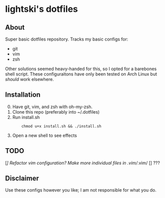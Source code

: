 # lightski's dotfiles
## About
Super basic dotfiles repository. Tracks my basic configs for:
- git
- vim
- zsh

Other solutions seemed heavy-handed for this, so I opted for a barebones shell script.
These configuraitons have only been tested on Arch Linux but *should* work elsewhere.

## Installation
0.	Have git, vim, and zsh with oh-my-zsh.
1.	Clone this repo (preferably into ~/.dotfiles)
2.	Run install.sh
	```
		chmod u+x install.sh && ./install.sh
	```
3.	Open a new shell to see effects

## TODO
[*] Refactor vim configuration? Make more individual files in .vim/*.vim/
[] ???

## Disclaimer
Use these configs however you like; I am not responsible for what you do.

